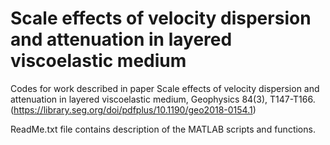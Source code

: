 # Scale effects of velocity dispersion and attenuation in layered viscoelastic medium
Codes for work described in paper Scale effects of velocity dispersion and attenuation in layered viscoelastic medium, Geophysics 84(3), T147-T166. (https://library.seg.org/doi/pdfplus/10.1190/geo2018-0154.1)


ReadMe.txt file contains description of the MATLAB scripts and functions.
